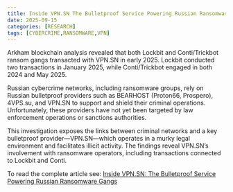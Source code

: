 ```yaml
---
title: Inside VPN.SN The Bulletproof Service Powering Russian Ransomware Gangs
date: 2025-09-15
categories: [RESEARCH]
tags: [CYBERCRIME,RANSOMWARE,VPN]
---
```


Arkham blockchain analysis revealed that both Lockbit and Conti/Trickbot ransom gangs transacted with VPN.SN in early 2025. Lockbit conducted two transactions in January 2025, while Conti/Trickbot engaged in both 2024 and May 2025.

Russian cybercrime networks, including ransomware groups, rely on Russian bulletproof providers such as BEARHOST (Proton66, Prospero), 4VPS.su, and VPN.SN to support and shield their criminal operations. Unfortunately, these providers have not yet been targeted by law enforcement operations or sanctions authorities.

This investigation exposes the links between criminal networks and a key bulletproof provider—VPN.SN—which operates in a murky legal environment and facilitates illicit activity. The findings reveal VPN.SN’s involvement with ransomware operators, including transactions connected to Lockbit and Conti.

To read the complete article see:
[Inside VPN.SN: The Bulletproof Service Powering Russian Ransomware Gangs](https://decodecybercrime.com/inside-vpn-sn-the-bulletproof-service-powering-russian-ransomware-gangs/)  
